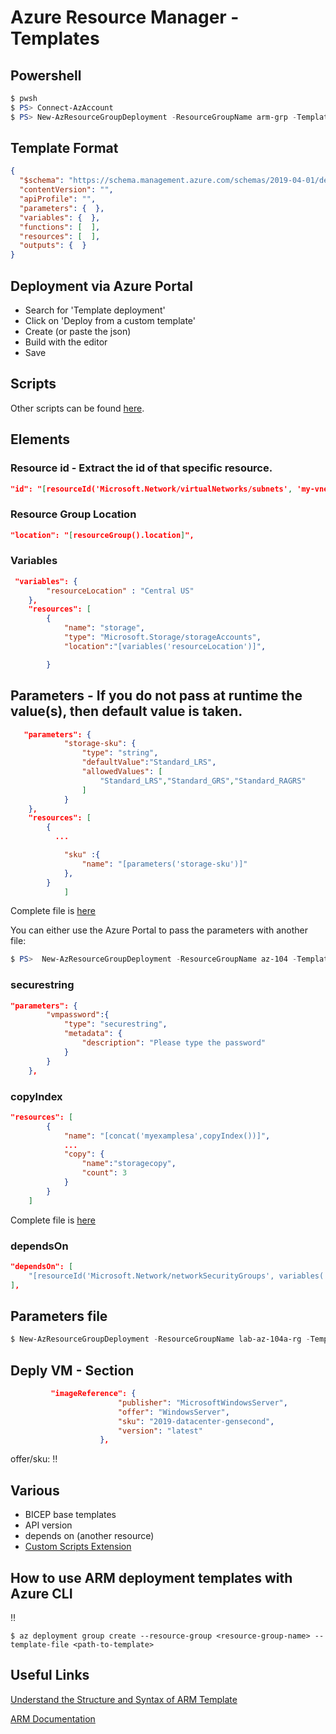 # Azure Resource Manager - Templates

## Powershell

```powershell
$ pwsh
$ PS> Connect-AzAccount
$ PS> New-AzResourceGroupDeployment -ResourceGroupName arm-grp -TemplateFile resources/arm/arm-variable.json
```
## Template Format

```json
{
  "$schema": "https://schema.management.azure.com/schemas/2019-04-01/deploymentTemplate.json#",
  "contentVersion": "",
  "apiProfile": "",
  "parameters": {  },
  "variables": {  },
  "functions": [  ],
  "resources": [  ],
  "outputs": {  }
}
```
## Deployment via Azure Portal

* Search for 'Template deployment'
* Click on 'Deploy from a custom template'
* Create (or paste the json)
* Build with the editor
* Save

## Scripts

Other scripts can be found [here](arm).

## Elements

### Resource id - Extract the id of that specific resource.

```json
"id": "[resourceId('Microsoft.Network/virtualNetworks/subnets', 'my-vnet', 'subnet1')]" 
```

### Resource Group Location

```json
"location": "[resourceGroup().location]",
```

### Variables

```json
 "variables": {
        "resourceLocation" : "Central US"
    },
    "resources": [
        {           
            "name": "storage",
            "type": "Microsoft.Storage/storageAccounts",
            "location":"[variables('resourceLocation')]",

        }
```

## Parameters - If you do not pass at runtime the value(s), then default value is taken.

```json
   "parameters": {
            "storage-sku": {
                "type": "string",
                "defaultValue":"Standard_LRS",
                "allowedValues": [
                    "Standard_LRS","Standard_GRS","Standard_RAGRS"
                ]
            }
    },
    "resources": [
        {           
          ...

            "sku" :{
                "name": "[parameters('storage-sku')]"
            },
        }
            ]
```

Complete file is [here](arm/arm-storage-with-parameters.json)

You can either use the Azure Portal to pass the parameters with another file:

```powershell
$ PS>  New-AzResourceGroupDeployment -ResourceGroupName az-104 -TemplateFile ./resources/arm/arm-storage-with-parameters.json -TemplateParameterFile ./resources/arm/parameter.json
```
### securestring

```json
"parameters": {
        "vmpassword":{
            "type": "securestring",
            "metadata": {
                "description": "Please type the password"
            }
        }
    },
```

### copyIndex

```json
"resources": [
        {
            "name": "[concat('myexamplesa',copyIndex())]",
            ...
            "copy": {
                "name":"storagecopy",
                "count": 3
            }
        }
    ]
```

Complete file is [here](arm/arm-storage-account-copy.json)

### dependsOn

```json
"dependsOn": [
    "[resourceId('Microsoft.Network/networkSecurityGroups', variables('my-network-sg'))]"
],
```

## Parameters file

```powershell
$ New-AzResourceGroupDeployment -ResourceGroupName lab-az-104a-rg -TemplateFile ./resources/arm/arm-storage-account-with-parameters.json  -TemplateParameterFile  ./resources/arm/params-sa.json
```

## Deply VM - Section

```json
         "imageReference": {
                        "publisher": "MicrosoftWindowsServer",
                        "offer": "WindowsServer",
                        "sku": "2019-datacenter-gensecond",
                        "version": "latest"
                    },
```
offer/sku: :bangbang:

## Various

- BICEP base templates
- API version
- depends on (another resource)
- [Custom Scripts Extension](https://learn.microsoft.com/en-us/azure/virtual-machines/extensions/custom-script-windows)


## How to use ARM deployment templates with Azure CLI 
:bangbang:

```shell
$ az deployment group create --resource-group <resource-group-name> --template-file <path-to-template>
```

## Useful Links

[Understand the Structure and Syntax of ARM Template](https://learn.microsoft.com/en-us/azure/azure-resource-manager/templates/syntax)

[ARM Documentation](https://learn.microsoft.com/en-us/azure/azure-resource-manager/templates/overview)
